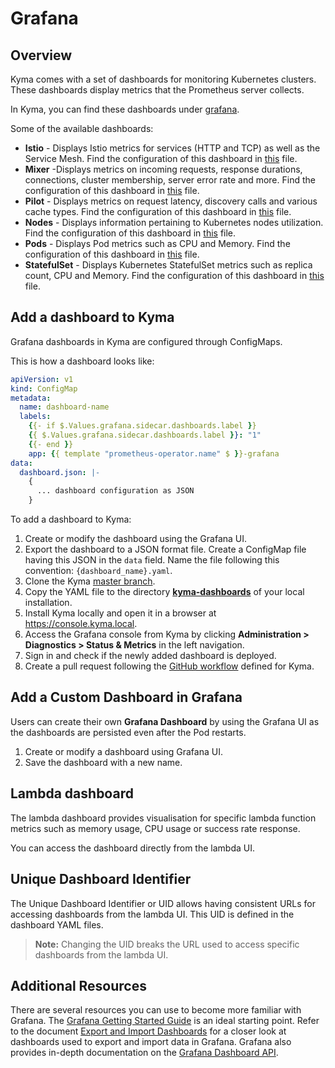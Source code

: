 # Grafana

## Overview

Kyma comes with a set of dashboards for monitoring Kubernetes clusters. These dashboards display metrics that the Prometheus server collects.

In Kyma, you can find these dashboards under [grafana](../templates/grafana/).

Some of the available dashboards:

* **Istio** - Displays Istio metrics for services (HTTP and TCP) as well as the Service Mesh. Find the configuration of this dashboard in [this](../../templates/grafana/kyma-dashboards/istio-mesh.yaml) file.
* **Mixer** -Displays metrics on incoming requests, response durations, connections, cluster membership, server error rate and more. Find the configuration of this dashboard in [this](../../templates/grafana/kyma-dashboards/istio-mixer.yaml) file.
* **Pilot** - Displays metrics on request latency, discovery calls and various cache types. Find the configuration of this dashboard in [this](../../templates/grafana/kyma-dashboards/istio-pilot.yaml) file.
* **Nodes** - Displays information pertaining to Kubernetes nodes utilization. Find the configuration of this dashboard in [this](../../templates/grafana/dashboards/nodes.yaml) file.
* **Pods** - Displays Pod metrics such as CPU and Memory. Find the configuration of this dashboard in [this](../../templates/grafana/dashboards/pods.yaml) file.
* **StatefulSet** - Displays Kubernetes StatefulSet metrics such as replica count, CPU and Memory. Find the configuration of this dashboard in [this](../../templates/grafana/dashboards/statefulset.yaml) file.

## Add a dashboard to Kyma

Grafana dashboards in Kyma are configured through ConfigMaps.

This is how a dashboard looks like:

```yaml
apiVersion: v1
kind: ConfigMap
metadata:
  name: dashboard-name
  labels:
    {{- if $.Values.grafana.sidecar.dashboards.label }}
    {{ $.Values.grafana.sidecar.dashboards.label }}: "1"
    {{- end }}
    app: {{ template "prometheus-operator.name" $ }}-grafana
data:
  dashboard.json: |-
    {
      ... dashboard configuration as JSON
    }
```

To add a dashboard to Kyma:

1. Create or modify the dashboard using the Grafana UI.
2. Export the dashboard to a JSON format file. Create a ConfigMap file having this JSON in the `data` field. Name the file following this convention: `{dashboard_name}.yaml`.
4. Clone the Kyma [master branch](https://github.com/kyma-project/kyma).
5. Copy the YAML file to the directory **[kyma-dashboards](../../templates/grafana/kyma-dashboards/)** of your local installation.
6. Install Kyma locally and open it in a browser at https://console.kyma.local.
7. Access the Grafana console from Kyma by clicking **Administration > Diagnostics > Status & Metrics** in the left navigation.  
8. Sign in and check if the newly added dashboard is deployed.  
9. Create a pull request following the [GitHub workflow](https://github.com/kyma-project/community/blob/master/contributing/03-git-workflow.md) defined for Kyma.

## Add a Custom Dashboard in Grafana

Users can create their own **Grafana Dashboard** by using the Grafana UI as the dashboards are persisted even after the Pod restarts.

1. Create or modify a dashboard using Grafana UI.
2. Save the dashboard with a new name.

## Lambda dashboard

The lambda dashboard provides visualisation for specific lambda function metrics such as memory usage, CPU usage or success rate response.

You can access the dashboard directly from the lambda UI.

## Unique Dashboard Identifier

The Unique Dashboard Identifier or UID allows having consistent URLs for accessing dashboards from the lambda UI. 
This UID is defined in the dashboard YAML files.

>**Note:** Changing the UID breaks the URL used to access specific dashboards from the lambda UI.

## Additional Resources

There are several resources you can use to become more familiar with Grafana. The [Grafana Getting Started Guide](http://docs.grafana.org/guides/getting_started/) is an ideal starting point. Refer to the document [Export and Import Dashboards](http://docs.grafana.org/reference/export_import/) for a closer look at dashboards used to export and import data in Grafana. Grafana also provides in-depth documentation on the [Grafana Dashboard API](http://docs.grafana.org/http_api/dashboard/).
